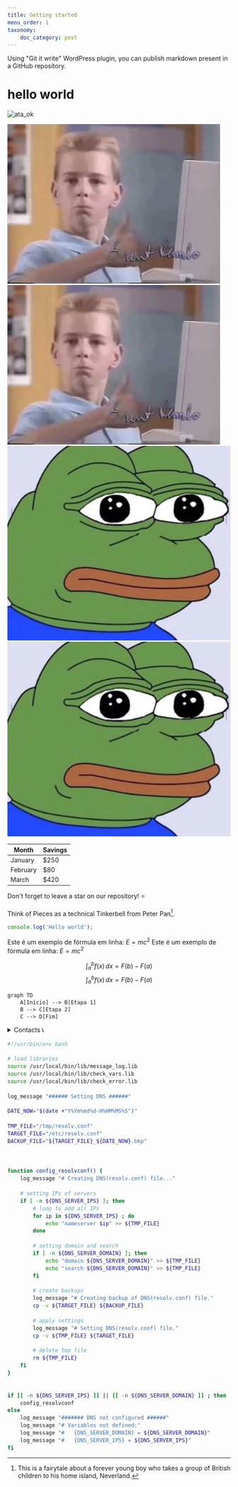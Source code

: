 ```yaml
---
title: Getting started
menu_order: 1
taxonomy:
    doc_category: post
---
```



Using "Git it write" WordPress plugin, you can publish markdown present in a GitHub repository.

# hello world


![ata_ok](https://i.pinimg.com/474x/23/c3/a7/23c3a7fe761a8df18fd40a4766907936.jpg)


![like](/_images/hqdefault.jpg "Caption for the image 1")
![like](/_images/hqdefault.jpg)
![sapo](/_images/sapo.jpg "Caption for the image2 ")
![sapo](/_images/sapo.jpg)


| Month    | Savings |
| -------- | ------- |
| January  | $250    |
| February | $80     |
| March    | $420    |


Don't forget to leave a star on our repository! :star:

Think of Pieces as a technical Tinkerbell from Peter Pan[^2].

[^2]: This is a fairytale about a forever young boy who takes a group of British children to his home island, Neverland.


```js
console.log('Hello world');
```



Este é um exemplo de fórmula em linha: $E = mc^2$
Este é um exemplo de fórmula em linha: $E = mc^2$


$$ 
\int_a^b f(x) \, dx = F(b) - F(a)
$$
$$ 
\int_a^b f(x) \, dx = F(b) - F(a)
$$


```mermaid
graph TD
    A[Início] --> B[Etapa 1]
    B --> C[Etapa 2]
    C --> D[Fim]
```

<details> 
 <summary>Contacts 📞</summary>
  <br/>
    <a href="https://github.com/rick0x00" target="_blanck">GitHub</a>
    <a href="https://gitlab.com/rick0x00" target="_blanck">GitLab</a>
    <a href="https://www.linkedin.com/in/rick0x00" target="_blanck">Linkedin</a>
  <br/>
</details>




```bash
#!/usr/bin/env bash

# load libraries
source /usr/local/bin/lib/message_log.lib
source /usr/local/bin/lib/check_vars.lib
source /usr/local/bin/lib/check_error.lib

log_message "###### Setting DNS ######"

DATE_NOW="$(date +"Y%Ym%md%d-H%HM%MS%S")"

TMP_FILE="/tmp/resolv.conf"
TARGET_FILE="/etc/resolv.conf"
BACKUP_FILE="${TARGET_FILE}_${DATE_NOW}.bkp"



function config_resolvconf() {
    log_message "# Creating DNS(resolv.conf) file..."

    # setting IPs of servers
    if [ -n ${DNS_SERVER_IPS} ]; then
        # loop to add all IPs
        for ip in ${DNS_SERVER_IPS} ; do
            echo "nameserver $ip" >> ${TMP_FILE}
        done

        # setting domain and search
        if [ -n ${DNS_SERVER_DOMAIN} ]; then
            echo "domain ${DNS_SERVER_DOMAIN}" >> ${TMP_FILE}
            echo "search ${DNS_SERVER_DOMAIN}" >> ${TMP_FILE}
        fi  

        # create backups
        log_message "# Creating backup of DNS(resolv.conf) file."
        cp -v ${TARGET_FILE} ${BACKUP_FILE}

        # apply settings
        log_message "# Setting DNS(resolv.conf) file."
        cp -v ${TMP_FILE} ${TARGET_FILE}

        # delete tmp file
        rm ${TMP_FILE}
    fi
}


if [[ -n ${DNS_SERVER_IPS} ]] || [[ -n ${DNS_SERVER_DOMAIN} ]] ; then
    config_resolvconf
else
    log_message "####### DNS not configured ######"
    log_message "# Variables not defined:"
    log_message "#   {DNS_SERVER_DOMAIN} = ${DNS_SERVER_DOMAIN}"
    log_message "#   {DNS_SERVER_IPS} = ${DNS_SERVER_IPS}"
fi
```
